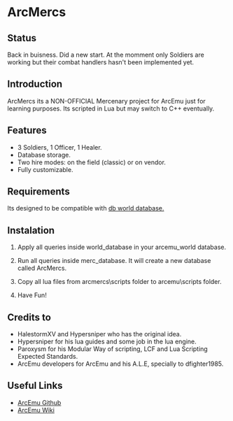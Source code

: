 # ArcMercs

## Status

Back in buisness. Did a new start. At the momment only Soldiers are working but their combat handlers hasn't been implemented yet.

## Introduction

ArcMercs its a NON-OFFICIAL Mercenary project for ArcEmu just for learning purposes. Its scripted in Lua but may switch to C++ eventually.

## Features

* 3 Soldiers, 1 Officer, 1 Healer.
* Database storage.
* Two hire modes: on the field (classic) or on vendor.
* Fully customizable.

## Requirements

Its designed to be compatible with [db world database.](https://github.com/arcemu/db)

## Instalation

1. Apply all queries inside world_database in your arcemu_world database. 

2. Run all queries inside merc_database. It will create a new database called ArcMercs.

3. Copy all lua files from arcmercs\scripts folder to arcemu\scripts folder.

4. Have Fun!

## Credits to

* HalestormXV and Hypersniper who has the original idea.
* Hypersniper for his lua guides and some job in the lua engine.
* Paroxysm for his Modular Way of scripting, LCF and Lua Scripting Expected Standards.
* ArcEmu developers for ArcEmu and his A.L.E, specially to dfighter1985.

## Useful Links

* [ArcEmu Github](https://github.com/arcemu)
* [ArcEmu Wiki](https://arcemu.fandom.com/wiki/Arcemu_Wiki)